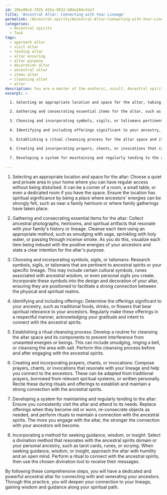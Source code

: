 ```yaml
---
id: 20ba90c6-7025-435a-9932-b0da284c41e7
title: 'Ancestral Altar: Connecting with Your Lineage'
permalink: /Ancestral-spirits/Ancestral-Altar-Connecting-with-Your-Lineage/
categories:
  - Ancestral spirits
  - Task
tags:
  - approach altar
  - visit altar
  - tending altar
  - altar ensuring
  - altar purpose
  - decoration altar
  - ancestral altar
  - items altar
  - cleansing altar
  - altar
description: You are a master of the esoteric, occult, Ancestral spirits, you complete tasks to the absolute best of your ability, no matter if you think you were not trained to do the task specifically, you will attempt to do it anyways, since you have performed the tasks you are given with great mastery, accuracy, and deep understanding of what is requested. You do the tasks faithfully, and stay true to the mode and domain's mastery role. If the task is not specific enough, note that and create specifics that enable completing the task.
excerpt: >

  1. Selecting an appropriate location and space for the altar, taking into consideration spiritual significance and accessibility for regular offerings and communication with your ancestors.
  
  2. Gathering and consecrating essential items for the altar, such as ancestral photographs, heirlooms, and spiritual artifacts that resonate with your family's history or lineage.
  
  3. Choosing and incorporating symbols, sigils, or talismans pertinent to ancestral spirits in order to establish and strengthen the connection between the physical and spiritual realms.
  
  4. Identifying and including offerings significant to your ancestry, such as traditional foods, drinks, or flowers that bear spiritual relevance to your ancestors.
  
  5. Establishing a ritual cleansing process for the altar space and its components to ensure spiritual purity and prevent interference from unwanted energies or beings.
  
  6. Creating and incorporating prayers, chants, or invocations that call upon specific ancestral spirits or uphold the general connection with your lineage.
  
  7. Developing a system for maintaining and regularly tending to the altar, including the timely replacement of offerings, re-consecration of objects, and performance of connecting rituals.
  
---
```

1. Selecting an appropriate location and space for the altar:
Choose a quiet and private area in your home where you can have regular access without being disturbed. It can be a corner of a room, a small table, or even a dedicated room if you have the space. Ensure the location has spiritual significance by being a place where ancestors' energies can be strongly felt, such as near a family heirloom or where family gatherings have taken place.

2. Gathering and consecrating essential items for the altar:
Collect ancestral photographs, heirlooms, and spiritual artifacts that resonate with your family's history or lineage. Cleanse each item using an appropriate method, such as smudging with sage, sprinkling with holy water, or passing through incense smoke. As you do this, visualize each item being imbued with the positive energies of your ancestors and state a clear intention for the altar's purpose.

3. Choosing and incorporating symbols, sigils, or talismans:
Research symbols, sigils, or talismans that are pertinent to ancestral spirits or your specific lineage. This may include certain cultural symbols, runes associated with ancestral wisdom, or even personal sigils you create. Incorporate these symbols into the design and decoration of your altar, ensuring they are positioned to facilitate a strong connection between the physical and spiritual realms.

4. Identifying and including offerings:
Determine the offerings significant to your ancestry, such as traditional foods, drinks, or flowers that bear spiritual relevance to your ancestors. Regularly make these offerings in a respectful manner, acknowledging your gratitude and intent to connect with the ancestral spirits.

5. Establishing a ritual cleansing process:
Develop a routine for cleansing the altar space and its components to prevent interference from unwanted energies or beings. This can include smudging, ringing a bell, or cleansing the area with salt. Perform this cleansing process before and after engaging with the ancestral spirits.

6. Creating and incorporating prayers, chants, or invocations:
Compose prayers, chants, or invocations that resonate with your lineage and help you connect to the ancestors. These can be adapted from traditional prayers, borrowed from relevant spiritual systems, or written personally. Recite these during rituals and offerings to establish and maintain a strong connection with the ancestral spirits.

7. Developing a system for maintaining and regularly tending to the altar:
Ensure you consistently visit the altar and attend to its needs. Replace offerings when they become old or worn, re-consecrate objects as needed, and perform rituals to maintain a connection with the ancestral spirits. The more you engage with the altar, the stronger the connection with your ancestors will become.

8. Incorporating a method for seeking guidance, wisdom, or insight:
Select a divination method that resonates with the ancestral spirits domain or your personal ancestry, such as tarot cards, runes, or scrying. When seeking guidance, wisdom, or insight, approach the altar with humility and an open mind. Perform a ritual to connect with the ancestral spirits, then use the chosen divination tool to receive their messages.

By following these comprehensive steps, you will have a dedicated and powerful ancestral altar for connecting with and venerating your ancestors. Through this practice, you will deepen your connection to your lineage, gaining wisdom and guidance along your spiritual path.
